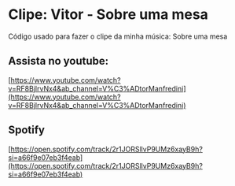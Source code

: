 # Clipe: Vitor - Sobre uma mesa
Código usado para fazer o clipe da minha música: Sobre uma mesa

## Assista no youtube:

[https://www.youtube.com/watch?v=RF8BjlrvNx4&ab_channel=V%C3%ADtorManfredini](https://www.youtube.com/watch?v=RF8BjlrvNx4&ab_channel=V%C3%ADtorManfredini)

## Spotify

[https://open.spotify.com/track/2r1JORSllvP9UMz6xayB9h?si=a66f9e07eb3f4eab](https://open.spotify.com/track/2r1JORSllvP9UMz6xayB9h?si=a66f9e07eb3f4eab)
